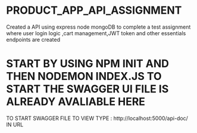 # PRODUCT_APP_API_ASSIGNMENT
Created a API using express node mongoDB to complete a test assignment where user login logic ,cart management,JWT token and other essentials endpoints are created
# START BY USING NPM INIT AND THEN NODEMON INDEX.JS TO START THE SWAGGER UI FILE IS ALREADY AVALIABLE HERE 
TO START SWAGGER FILE TO VIEW TYPE : http://localhost:5000/api-doc/ IN URL
